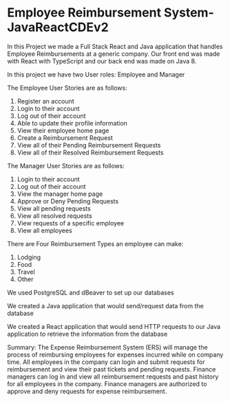# Employee Reimbursement System-JavaReactCDEv2

In this Project we made a Full Stack React and Java application that handles Employee Reimbursements at a generic company. Our front end was made with React with TypeScript and our back end was made on Java 8.

In this project we have two User roles: Employee and Manager

The Employee User Stories are as follows: 

  1. Register an account
  2. Login to their account
  3. Log out of their account
  4. Able to update their profile information
  5. View their employee home page
  6. Create a Reimbursement Request
  7. View all of their Pending Reimbursement Requests
  8. View all of their Resolved Reimbursement Requests

The Manager User Stories are as follows: 
  
  1. Login to their account
  2. Log out of their account
  3. View the manager home page
  4. Approve or Deny Pending Requests
  5. View all pending requests
  6. View all resolved requests
  7. View requests of a specific employee
  8. View all employees

There are Four Reimbursement Types an employee can make: 

  1. Lodging
  2. Food
  3. Travel
  4. Other

We used PostgreSQL and dBeaver to set up our databases

We created a Java application that would send/request data from the database

We created a React application that would send HTTP requests to our Java application to retrieve the information from the database

Summary: 
The Expense Reimbursement System (ERS) will manage the process of reimbursing employees for expenses incurred while on company time. All employees in the company can login and submit requests for reimbursement and view their past tickets and pending requests. Finance managers can log in and view all reimbursement requests and past history for all employees in the company. Finance managers are authorized to approve and deny requests for expense reimbursement.
